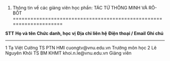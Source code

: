 1. Thông tin về các giảng viên học phần: TÁC TỬ THÔNG MINH VÀ RÔ-BỐT
====================================================================

  **STT**   **Họ và tên**    **Chức danh, học vị**   **Địa chỉ liên hệ**   **Điện thoại / Email**   **Ghi chú**
  --------- ---------------- ----------------------- --------------------- ------------------------ ----------------
  1         Tạ Việt Cường    TS                      PTN HMI               cuongtv\@vnu.edu.vn      Trưởng môn học
  2         Lê Nguyên Khôi   TS                      BM KHMT               khoi.n.le\@vnu.edu.vn    Giảng viên

